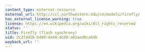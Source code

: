 ```yaml
---
content_type: external-resource
external_url: http://ccl.northwestern.edu/cm/models/firefly/
has_external_license_warning: true
license: https://en.wikipedia.org/wiki/All_rights_reserved
status: ''
title: Firefly (flash synchrony)
uid: 2c2fd42b-b490-4ed4-9c00-a81aed6ca64b
wayback_url: ''
---
```

